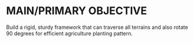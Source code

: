 # MAIN/PRIMARY OBJECTIVE
Build a rigid, sturdy framework that can traverse all terrains and also rotate 90 degrees for efficient agriculture planting pattern.
